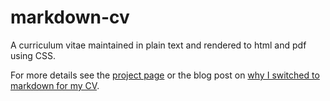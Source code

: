 markdown-cv
===========

A curriculum vitae maintained in plain text and rendered to html and pdf using CSS.

For more details see the [project page](http://elipapa.github.io/markdown-cv) or the blog post on [why I switched to markdown for my CV](http://www.eliseopapa.org/workflow/2012/09/20/why-i-switched-to-markdown-for-my-cv/).
